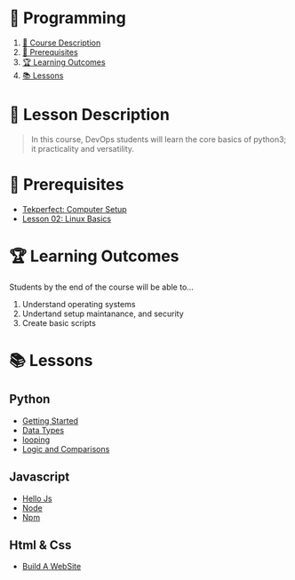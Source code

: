 # 🤖 Programming

1. [📝 Course Description](#📝-course-description)
2. [🎯 Prerequisites](#🎯-prerequisites)
3. [🏆 Learning Outcomes](#🏆-learning-outcomes)
4. [📚 Lessons](#📚-lessons)


# 📝 Lesson Description

> In this course, DevOps students will learn the core basics of python3; it practicality and versatility.

# 🎯 Prerequisites

* [Tekperfect: Computer Setup](/lessons/computer-setup.md)
* [Lesson 02: Linux Basics](/courses/02-Os_Basics/linux-basics.md)

# 🏆 Learning Outcomes

Students by the end of the course will be able to...

1. Understand operating systems
1. Undertand setup maintanance, and security
1. Create basic scripts

# 📚 Lessons
## Python

- [Getting Started](courses/05-Programming/lessons/getting-started.md)
- [Data Types](courses/05-Programming/lessons/data-structures.md)
- [looping](courses/05-Programming/lessons/math-and-looping.md)
- [Logic and Comparisons](courses/05-Programming/lessons/variables-and-data-structures.md)

## Javascript

- [Hello Js]()
- [Node]()
- [Npm]()

## Html & Css

- [Build A WebSite]()